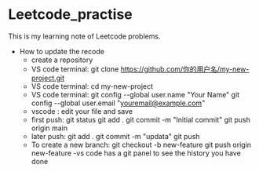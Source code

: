 # Leetcode_practise
This is my learning note of Leetcode problems.

+ How to update the recode
  - create a repository
  - VS code terminal: git clone https://github.com/你的用户名/my-new-project.git
  - VS code terminal: cd my-new-project
  - VS code terminal: git config --global user.name "Your Name"
                      git config --global user.email "youremail@example.com"
  - vscode : edit your file and save
  - first push:
    git status
    git add .
    git commit -m "Initial commit"
    git push origin main
  - later push:
    git add .
    git commit -m "updata"
    git push
  - To create a new branch:
    git checkout -b new-feature
    git push origin new-feature
  -vs code has a git panel to see the history you have done


    

